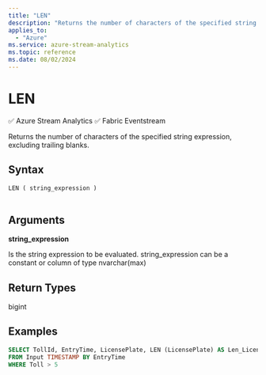 ```yaml
---
title: "LEN"
description: "Returns the number of characters of the specified string expression, excluding trailing blanks."
applies_to: 
  - "Azure"
ms.service: azure-stream-analytics
ms.topic: reference
ms.date: 08/02/2024
---
```

# LEN
:white_check_mark: Azure Stream Analytics :white_check_mark: Fabric Eventstream

  Returns the number of characters of the specified string expression, excluding trailing blanks.  
  
 ## Syntax  
  
```SQL   
LEN ( string_expression )  
  
```  
  
## Arguments  
 **string_expression**  
  
 Is the string expression to be evaluated. string_expression can be a constant or column of type nvarchar(max)  
  
## Return Types  
 bigint  
  
## Examples  
  
```SQL  
SELECT TollId, EntryTime, LicensePlate, LEN (LicensePlate) AS Len_License  
FROM Input TIMESTAMP BY EntryTime  
WHERE Toll > 5  
```  
  
  
